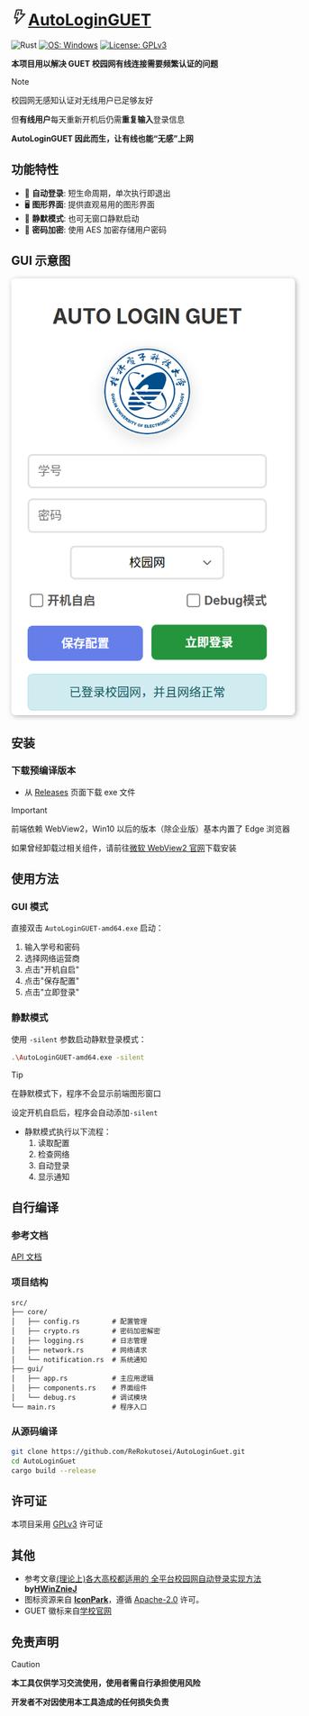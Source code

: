 # [<?xml version="1.0" encoding="UTF-8"?><svg width="30" height="30" viewBox="0 0 50 50" fill="none" xmlns="http://www.w3.org/2000/svg"><path d="M31 4H16L10 27H18L14 44L40 16H28L31 4Z" fill="none" stroke="#333" stroke-width="4" stroke-linecap="round" stroke-linejoin="round"/><path d="M21 11L19 19" stroke="#333" stroke-width="4" stroke-linecap="round"/></svg>AutoLoginGUET](AutoLoginGUET)

![Rust](https://img.shields.io/badge/Rust-000000.svg?logo=rust&logoColor=white)
[![OS: Windows](https://img.shields.io/badge/OS-Windows10+-informational)](https://www.microsoft.com/zh-cn/windows)
[![License: GPLv3](https://img.shields.io/badge/License-GPLv3-brightgreen)](LICENSE)


**本项目用以解决 GUET 校园网有线连接需要频繁认证的问题**

> [!NOTE]
>
> 校园网无感知认证对无线用户已足够友好
>
> 但**有线用户**每天重新开机后仍需**重复输入**登录信息
>
> **AutoLoginGUET 因此而生，让有线也能“无感”上网**

## 功能特性

- 🚀 **自动登录**: 短生命周期，单次执行即退出
- 🖥️ **图形界面**: 提供直观易用的图形界面
- 🔕 **静默模式**: 也可无窗口静默启动
- 🔐 **密码加密**: 使用 AES 加密存储用户密码

## GUI 示意图

<img src="assets/GUI.png" alt="GUI示意图" style="box-shadow: 2px 2px 10px rgba(0, 0, 0, 0.3); border-radius: 8px;" />


## 安装

### 下载预编译版本

- 从 [Releases](https://github.com/ReRokutosei/AutoLoginGuet/releases/) 页面下载 exe 文件
> [!IMPORTANT]
> 前端依赖 WebView2，Win10 以后的版本（除企业版）基本内置了 Edge 浏览器
>
>如果曾经卸载过相关组件，请前往[微软 WebView2 官网](https://developer.microsoft.com/zh-cn/microsoft-edge/webview2/)下载安装

## 使用方法

### GUI 模式

直接双击 `AutoLoginGUET-amd64.exe` 启动：

1. 输入学号和密码
2. 选择网络运营商
3. 点击"开机自启"
4. 点击"保存配置"
5. 点击"立即登录"

### 静默模式

使用 `-silent` 参数启动静默登录模式：

```bash
.\AutoLoginGUET-amd64.exe -silent
```

> [!TIP] 
>
> 在静默模式下，程序不会显示前端图形窗口
>
> 设定开机自启后，程序会自动添加`-silent`

- 静默模式执行以下流程： 
  1. 读取配置
  2. 检查网络
  3. 自动登录
  4. 显示通知


## 自行编译

### 参考文档

[API 文档](docs/API.md)

### 项目结构

```
src/
├── core/
│   ├── config.rs        # 配置管理
│   ├── crypto.rs        # 密码加密解密
│   ├── logging.rs       # 日志管理
│   ├── network.rs       # 网络请求
│   └── notification.rs  # 系统通知
├── gui/
│   ├── app.rs           # 主应用逻辑
│   ├── components.rs    # 界面组件
│   └── debug.rs         # 调试模块
└── main.rs              # 程序入口
```

### 从源码编译

```bash
git clone https://github.com/ReRokutosei/AutoLoginGuet.git
cd AutoLoginGuet
cargo build --release
```

## 许可证

本项目采用 [GPLv3](LICENSE) 许可证

## 其他

- 参考文章[(理论上)各大高校都适用的 全平台校园网自动登录实现方法](https://www.bilibili.com/opus/646733491161006112) **by[HWinZnieJ](https://github.com/Winnie0408)**
- 图标资源来自 **[IconPark](https://github.com/bytedance/IconPark)**，遵循 [Apache-2.0](docs/LICENSE-ICONPARK.md) 许可。
- GUET 徽标来自[学校官网](https://www.guet.edu.cn/2023/1013/c6376a109340/page.htm)


## 免责声明
> [!CAUTION]
> 
> **本工具仅供学习交流使用，使用者需自行承担使用风险**
> 
> **开发者不对因使用本工具造成的任何损失负责**